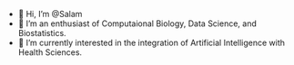 - 👋 Hi, I’m @Salam
- 👀 I’m an enthusiast of Computaional Biology, Data Science, and Biostatistics.
- 🌱 I’m currently interested in the integration of Artificial Intelligence with Health Sciences. 

<!---
SalamOsman/SalamOsman is a ✨ special ✨ repository because its `README.md` (this file) appears on your GitHub profile.
You can click the Preview link to take a look at your changes.
--->
